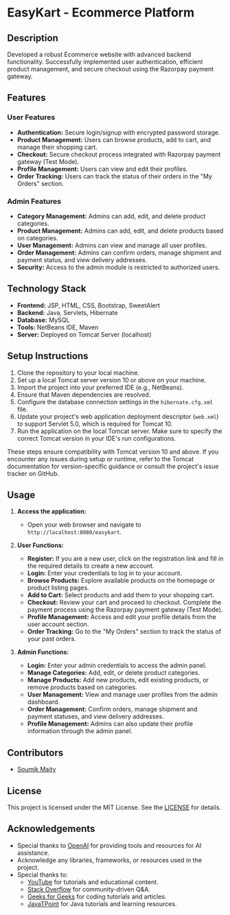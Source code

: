 # EasyKart - Ecommerce Platform

## Description
Developed a robust Ecommerce website with advanced backend functionality. Successfully implemented user authentication, efficient product management, and secure checkout using the Razorpay payment gateway.

## Features
### User Features
- **Authentication:** Secure login/signup with encrypted password storage.
- **Product Management:** Users can browse products, add to cart, and manage their shopping cart.
- **Checkout:** Secure checkout process integrated with Razorpay payment gateway (Test Mode).
- **Profile Management:** Users can view and edit their profiles.
- **Order Tracking:** Users can track the status of their orders in the "My Orders" section.

### Admin Features
- **Category Management:** Admins can add, edit, and delete product categories.
- **Product Management:** Admins can add, edit, and delete products based on categories.
- **User Management:** Admins can view and manage all user profiles.
- **Order Management:** Admins can confirm orders, manage shipment and payment status, and view delivery addresses.
- **Security:** Access to the admin module is restricted to authorized users.

## Technology Stack
- **Frontend:** JSP, HTML, CSS, Bootstrap, SweetAlert
- **Backend:** Java, Servlets, Hibernate
- **Database:** MySQL
- **Tools:** NetBeans IDE, Maven
- **Server:** Deployed on Tomcat Server (localhost)

## Setup Instructions

1. Clone the repository to your local machine.
2. Set up a local Tomcat server version 10 or above on your machine.
3. Import the project into your preferred IDE (e.g., NetBeans).
4. Ensure that Maven dependencies are resolved.
5. Configure the database connection settings in the `hibernate.cfg.xml` file.
6. Update your project's web application deployment descriptor (`web.xml`) to support Servlet 5.0, which is required for Tomcat 10.
7. Run the application on the local Tomcat server. Make sure to specify the correct Tomcat version in your IDE's run configurations.

These steps ensure compatibility with Tomcat version 10 and above. If you encounter any issues during setup or runtime, refer to the Tomcat documentation for version-specific guidance or consult the project's issue tracker on GitHub.

## Usage

1. **Access the application:**
   - Open your web browser and navigate to `http://localhost:8080/easykart`.

2. **User Functions:**
   - **Register:** If you are a new user, click on the registration link and fill in the required details to create a new account.
   - **Login:** Enter your credentials to log in to your account.
   - **Browse Products:** Explore available products on the homepage or product listing pages.
   - **Add to Cart:** Select products and add them to your shopping cart.
   - **Checkout:** Review your cart and proceed to checkout. Complete the payment process using the Razorpay payment gateway (Test Mode).
   - **Profile Management:** Access and edit your profile details from the user account section.
   - **Order Tracking:** Go to the "My Orders" section to track the status of your past orders.

3. **Admin Functions:**
   - **Login:** Enter your admin credentials to access the admin panel.
   - **Manage Categories:** Add, edit, or delete product categories.
   - **Manage Products:** Add new products, edit existing products, or remove products based on categories.
   - **User Management:** View and manage user profiles from the admin dashboard.
   - **Order Management:** Confirm orders, manage shipment and payment statuses, and view delivery addresses.
   - **Profile Management:** Admins can also update their profile information through the admin panel.

## Contributors

- [Soumik Maity](https://github.com/S0UMIK07)

## License

This project is licensed under the MIT License. See the [LICENSE](https://opensource.org/licenses/MIT) for details.

## Acknowledgements

- Special thanks to [OpenAI](https://openai.com) for providing tools and resources for AI assistance.
- Acknowledge any libraries, frameworks, or resources used in the project.
- Special thanks to:
  - [YouTube](https://www.youtube.com) for tutorials and educational content.
  - [Stack Overflow](https://stackoverflow.com) for community-driven Q&A.
  - [Geeks for Geeks](https://www.geeksforgeeks.org) for coding tutorials and articles.
  - [JavaTPoint](https://www.javatpoint.com) for Java tutorials and learning resources.

